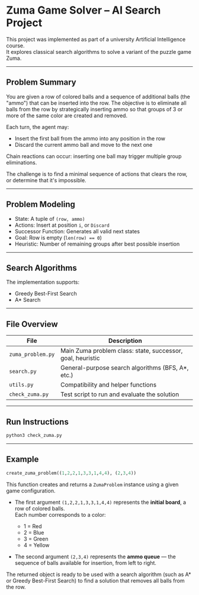 # Zuma Game Solver – AI Search Project

This project was implemented as part of a university Artificial Intelligence course.  
It explores classical search algorithms to solve a variant of the puzzle game Zuma.

---

## Problem Summary

You are given a row of colored balls and a sequence of additional balls (the "ammo") that can be inserted into the row. The objective is to eliminate all balls from the row by strategically inserting ammo so that groups of 3 or more of the same color are created and removed.

Each turn, the agent may:
- Insert the first ball from the ammo into any position in the row
- Discard the current ammo ball and move to the next one

Chain reactions can occur: inserting one ball may trigger multiple group eliminations.

The challenge is to find a minimal sequence of actions that clears the row, or determine that it's impossible.

---

## Problem Modeling

- State: A tuple of `(row, ammo)`
- Actions: Insert at position `i`, or `Discard`
- Successor Function: Generates all valid next states
- Goal: Row is empty (`len(row) == 0`)
- Heuristic: Number of remaining groups after best possible insertion

---

## Search Algorithms

The implementation supports:
- Greedy Best-First Search
- A* Search

---

## File Overview

| File | Description |
|------|-------------|
| `zuma_problem.py` | Main Zuma problem class: state, successor, goal, heuristic |
| `search.py` | General-purpose search algorithms (BFS, A*, etc.) |
| `utils.py` | Compatibility and helper functions |
| `check_zuma.py` | Test script to run and evaluate the solution |

---

## Run Instructions

```bash
python3 check_zuma.py
```
---

## Example

```python
create_zuma_problem((1,2,2,1,3,3,1,4,4), (2,3,4))
```

This function creates and returns a `ZumaProblem` instance using a given game configuration.

- The first argument `(1,2,2,1,3,3,1,4,4)` represents the **initial board**, a row of colored balls.  
  Each number corresponds to a color:
  - 1 = Red
  - 2 = Blue
  - 3 = Green
  - 4 = Yellow

- The second argument `(2,3,4)` represents the **ammo queue** — the sequence of balls available for insertion, from left to right.

The returned object is ready to be used with a search algorithm (such as A* or Greedy Best-First Search) to find a solution that removes all balls from the row.

